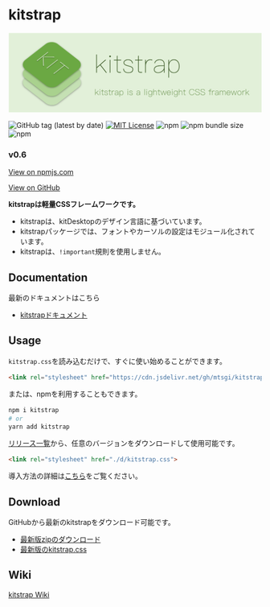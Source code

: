 # kitstrap

![](docs/banner.png "kitstrap")

![GitHub tag (latest by date)](https://img.shields.io/github/v/tag/mtsgi/kitstrap?color=green)
[![MIT License](https://img.shields.io/badge/license-MIT-blue.svg?style=flat)](LICENSE)
![npm](https://img.shields.io/npm/v/kitstrap?style=flat)
![npm bundle size](https://img.shields.io/bundlephobia/minzip/kitstrap)
![npm](https://img.shields.io/npm/dt/kitstrap)

### v0.6

[View on npmjs.com](https://www.npmjs.com/package/kitstrap)

[View on GitHub](https://github.com/mtsgi/kitstrap)

**kitstrapは軽量CSSフレームワークです。**

- kitstrapは、kitDesktopのデザイン言語に基づいています。
- kitstrapパッケージでは、フォントやカーソルの設定はモジュール化されています。
- kitstrapは、`!important`規則を使用しません。

## Documentation

最新のドキュメントはこちら

- [kitstrapドキュメント](https://mtsgi.github.io/kitstrap/docs/)

## Usage

`kitstrap.css`を読み込むだけで、すぐに使い始めることができます。

```html
<link rel="stylesheet" href="https://cdn.jsdelivr.net/gh/mtsgi/kitstrap@0.5/d/kitstrap.css">
```

または、npmを利用することもできます。

```sh
npm i kitstrap
# or
yarn add kitstrap
```

[リリース一覧](https://github.com/mtsgi/kitstrap/releases)から、任意のバージョンをダウンロードして使用可能です。

```html
<link rel="stylesheet" href="./d/kitstrap.css">
```

導入方法の詳細は[こちら](https://mtsgi.github.io/kitstrap/docs/installation.html)をご覧ください。

## Download

GitHubから最新のkitstrapをダウンロード可能です。

- [最新版zipのダウンロード](https://github.com/mtsgi/kitstrap/archive/master.zip)
- [最新版のkitstrap.css](https://mtsgi.github.io/kitstrap/d/kitstrap.css)

## Wiki

[kitstrap Wiki](https://github.com/mtsgi/kitstrap/wiki)
